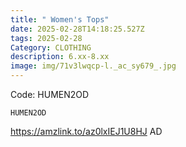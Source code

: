 ```yaml
---
title: " Women's Tops"
date: 2025-02-28T14:18:25.527Z
tags: 2025-02-28
Category: CLOTHING
description: 6.xx-8.xx
image: img/71v3lwqcp-l._ac_sy679_.jpg
---
```

 Code: HUMEN2OD

<pre class="language-javascript"><code

class="language-javascript">HUMEN2OD</code></pre>

https://amzlink.to/az0lxIEJ1U8HJ
AD